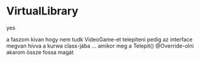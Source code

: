 # VirtualLibrary
yes

a faszom kivan hogy nem tudk VideoGame-et telepíteni pedig az interface megvan hívva a kurwa class-jába ... 
amikor meg a Telepit() @Override-olni akarom össze fossa magát
